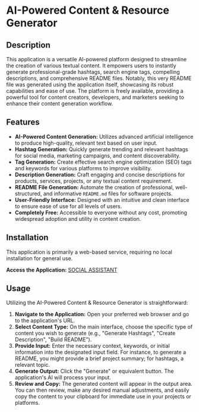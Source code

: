 # AI-Powered Content & Resource Generator

## Description
This application is a versatile AI-powered platform designed to streamline the creation of various textual content. It empowers users to instantly generate professional-grade hashtags, search engine tags, compelling descriptions, and comprehensive README files. Notably, this very README file was generated using the application itself, showcasing its robust capabilities and ease of use. The platform is freely available, providing a powerful tool for content creators, developers, and marketers seeking to enhance their content generation workflow.

## Features
*   **AI-Powered Content Generation:** Utilizes advanced artificial intelligence to produce high-quality, relevant text based on user input.
*   **Hashtag Generation:** Quickly generate trending and relevant hashtags for social media, marketing campaigns, and content discoverability.
*   **Tag Generation:** Create effective search engine optimization (SEO) tags and keywords for various platforms to improve visibility.
*   **Description Generation:** Craft engaging and concise descriptions for products, services, projects, or any textual content requirement.
*   **README File Generation:** Automate the creation of professional, well-structured, and informative `README.md` files for software projects.
*   **User-Friendly Interface:** Designed with an intuitive and clean interface to ensure ease of use for all levels of users.
*   **Completely Free:** Accessible to everyone without any cost, promoting widespread adoption and utility in content creation.

## Installation
This application is primarily a web-based service, requiring no local installation for general use.

**Access the Application:**
[SOCIAL ASSISTANT](https://your-app-url.com](https://useme-free.github.io/socialassistant/))



## Usage
Utilizing the AI-Powered Content & Resource Generator is straightforward:

1.  **Navigate to the Application:** Open your preferred web browser and go to the application's URL.
2.  **Select Content Type:** On the main interface, choose the specific type of content you wish to generate (e.g., "Generate Hashtags", "Create Description", "Build README").
3.  **Provide Input:** Enter the necessary context, keywords, or initial information into the designated input field. For instance, to generate a README, you might provide a brief project summary; for hashtags, a relevant topic.
4.  **Generate Output:** Click the "Generate" or equivalent button. The application's AI will process your input.
5.  **Review and Copy:** The generated content will appear in the output area. You can then review, make any desired manual adjustments, and easily copy the content to your clipboard for immediate use in your projects or platforms.
